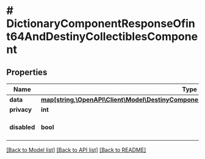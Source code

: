 # # DictionaryComponentResponseOfint64AndDestinyCollectiblesComponent

## Properties

Name | Type | Description | Notes
------------ | ------------- | ------------- | -------------
**data** | [**map[string,\OpenAPI\Client\Model\DestinyComponentsCollectiblesDestinyCollectiblesComponent]**](DestinyComponentsCollectiblesDestinyCollectiblesComponent.md) |  | [optional]
**privacy** | **int** |  | [optional]
**disabled** | **bool** | If true, this component is disabled. | [optional]

[[Back to Model list]](../../README.md#models) [[Back to API list]](../../README.md#endpoints) [[Back to README]](../../README.md)
